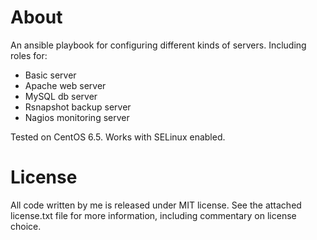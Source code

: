 About
================================================================================

An ansible playbook for configuring different kinds of servers. Including roles
for:

- Basic server
- Apache web server
- MySQL db server
- Rsnapshot backup server
- Nagios monitoring server

Tested on CentOS 6.5. Works with SELinux enabled.


License
================================================================================

All code written by me is released under MIT license. See the attached
license.txt file for more information, including commentary on license choice.
